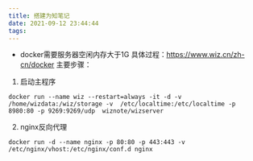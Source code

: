 ```yaml
---
title: 搭建为知笔记
date: 2021-09-12 23:44:44
tags:
---
```


- docker需要服务器空闲内存大于1G
具体过程：https://www.wiz.cn/zh-cn/docker
主要步骤：
1. 启动主程序
```
docker run --name wiz --restart=always -it -d -v  /home/wizdata:/wiz/storage -v  /etc/localtime:/etc/localtime -p 8980:80 -p 9269:9269/udp  wiznote/wizserver
```
2. nginx反向代理
```
docker run -d --name nginx -p 80:80 -p 443:443 -v /etc/nginx/vhost:/etc/nginx/conf.d nginx
```

